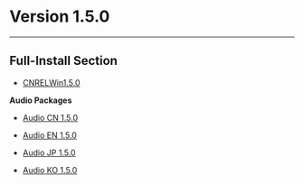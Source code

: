 # Version 1.5.0

----

## Full-Install Section

- [CNRELWin1.5.0](https://autopatchcn.yuanshen.com/client_app/pc_mihoyo/20210428_4f4c4896195a34be/YuanShen_1.5.0.zip)

**Audio Packages**

- [Audio CN 1.5.0](https://autopatchcn.yuanshen.com/client_app/pc_mihoyo/20210428_4f4c4896195a34be/Audio_Chinese_1.5.0.zip)

- [Audio EN 1.5.0](https://autopatchcn.yuanshen.com/client_app/pc_mihoyo/20210428_4f4c4896195a34be/Audio_English(US)_1.5.0.zip)

- [Audio JP 1.5.0](https://autopatchcn.yuanshen.com/client_app/pc_mihoyo/20210428_4f4c4896195a34be/Audio_Japanese_1.5.0.zip)

- [Audio KO 1.5.0](https://autopatchcn.yuanshen.com/client_app/pc_mihoyo/20210428_4f4c4896195a34be/Audio_Korean_1.5.0.zip)
